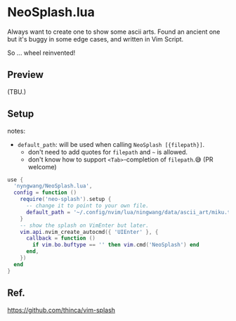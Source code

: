 NeoSplash.lua
===

Always want to create one to show some ascii arts.
Found an ancient one but it's buggy in some edge cases,
and written in Vim Script.

So ... wheel reinvented!


## Preview

(TBU.)


## Setup

notes:
- `default_path`: will be used when calling `NeoSplash [{filepath}]`.
  - don't need to add quotes for `filepath` and `~` is allowed.
  - don't know how to support `<Tab>`-completion of `filepath`.😅 (PR welcome)


```lua
use {
  'nyngwang/NeoSplash.lua',
  config = function ()
    require('neo-splash').setup {
      -- change it to point to your own file.
      default_path = '~/.config/nvim/lua/ningwang/data/ascii_art/miku.txt'
    }
    -- show the splash on VimEnter but later.
    vim.api.nvim_create_autocmd({ 'UIEnter' }, {
      callback = function ()
        if vim.bo.buftype == '' then vim.cmd('NeoSplash') end
      end,
    })
  end
}
```


## Ref.

https://github.com/thinca/vim-splash
